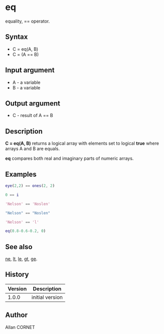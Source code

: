 # eq

equality, == operator.

## Syntax

- C = eq(A, B)
- C = (A == B)

## Input argument

- A - a variable
- B - a variable

## Output argument

- C - result of A == B

## Description

  <p><b>C = eq(A, B)</b> returns a logical array with elements set to logical <b>true</b> where arrays A and B are equals.</p>
  <p/>
  <p><b>eq</b> compares both real and imaginary parts of numeric arrays.</p>

## Examples

```matlab
eye(2,2) == ones(2, 2)
```

```matlab
0 == i
```

```matlab
'Nelson' == 'Noslen'
```

```matlab
"Nelson" == "Noslen"
```

```matlab
'Nelson' == 'l'
```

```matlab
eq(0.8-0.6-0.2, 0)
```

## See also

[ne](ne.md), [lt](lt.md), [le](le.md), [gt](gt.md), [ge](ge.md).

## History

| Version | Description     |
| ------- | --------------- |
| 1.0.0   | initial version |

## Author

Allan CORNET
